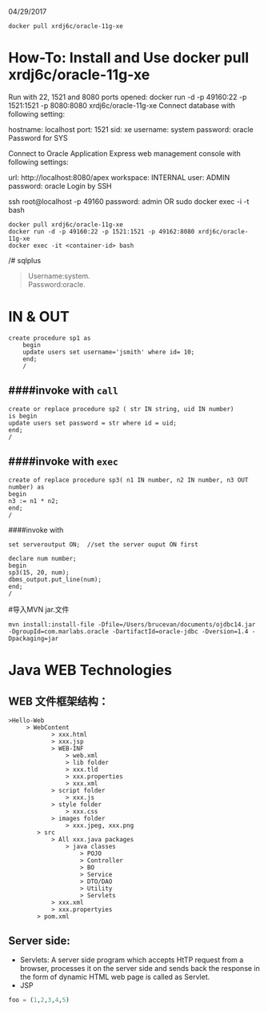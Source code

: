 04/29/2017  


```
docker pull xrdj6c/oracle-11g-xe
```
# How-To: Install and Use docker pull xrdj6c/oracle-11g-xe

Run with 22, 1521 and 8080 ports opened: docker run -d -p 49160:22 -p 1521:1521 -p 8080:8080 xrdj6c/oracle-11g-xe Connect database with following setting:

hostname: localhost port: 1521 sid: xe 
username: system password: oracle Password for SYS

Connect to Oracle Application Express web management console with following settings:

url: http://localhost:8080/apex workspace: INTERNAL user: ADMIN password: oracle Login by SSH

ssh root@localhost -p 49160 password: admin OR sudo docker exec -i -t bash

```
docker pull xrdj6c/oracle-11g-xe
docker run -d -p 49160:22 -p 1521:1521 -p 49162:8080 xrdj6c/oracle-11g-xe
docker exec -it <container-id> bash
```

/# sqlplus
>Username:system.  
>Password:oracle.    


# IN & OUT

```
create procedure sp1 as
	begin
  	update users set username='jsmith' where id= 10;
  	end;
  	/
```
####invoke with ```call```
---

```
create or replace procedure sp2 ( str IN string, uid IN number) 
is begin
update users set password = str where id = uid;
end;
/
``` 
####invoke with ```exec```
---
```
create of replace procedure sp3( n1 IN number, n2 IN number, n3 OUT number) as
begin
n3 := n1 * n2;
end;
/
```
####invoke with
```
set serveroutput ON;  //set the server ouput ON first
```
```
declare num number;
begin
sp3(15, 20, num);
dbms_output.put_line(num);
end;
/
```

#导入MVN jar.文件
```
mvn install:install-file -Dfile=/Users/brucevan/documents/ojdbc14.jar -DgroupId=com.marlabs.oracle -DartifactId=oracle-jdbc -Dversion=1.4 -Dpackaging=jar
```  





# Java WEB Technologies
## WEB 文件框架结构：
```
>Hello-Web
     > WebContent
     		> xxx.html
     		> xxx.jsp
     		> WEB-INF
     			> web.xml
     			> lib folder
     			> xxx.tld
     			> xxx.properties
     			> xxx.xml
     		> script folder
     			> xxx.js
     		> style folder
     			> xxx.css
     		> images folder
     			> xxx.jpeg, xxx.png
     	> src
     		> All xxx.java packages
     			> java classes
     				> POJO
     				> Controller
     				> BO
     				> Service
     				> DTO/DAO
     				> Utility
     				> Servlets
     		> xxx.xml
     		> xxx.propertyies
     	> pom.xml
```
## Server side:

- Servlets: 
A server side program which accepts HtTP request from a browser, processes it on the server side and sends back the response in the form of dynamic HTML web page is called as Servlet.
- JSP

```python
foo = (1,2,3,4,5)
```

















